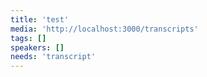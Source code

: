 ```yaml
---
title: 'test'
media: 'http://localhost:3000/transcripts'
tags: []
speakers: []
needs: 'transcript'
---
```



